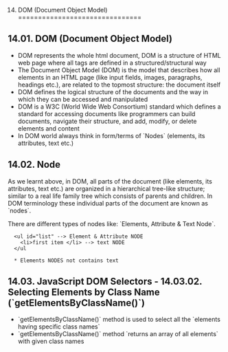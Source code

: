 14. DOM (Document Object Model)
===============================

14.01. DOM (Document Object Model)
----------------------------------

-   DOM represents the whole html document, DOM is a structure of HTML web page where all tags are defined in a structured/structural way
-   The Document Object Model (DOM) is the model that describes how all elements in an HTML page (like input fields, images, paragraphs, headings etc.), are related to the topmost structure: the document itself
-   DOM defines the logical structure of the documents and the way in which they can be accessed and manipulated
-   DOM is a W3C (World Wide Web Consortium) standard which defines a standard for accessing documents like programmers can build documents, navigate their structure, and add, modify, or delete elements and content
-   In DOM world always think in form/terms of \`Nodes\` (elements, its attributes, text etc.)

14.02. Node
-----------

As we learnt above, in DOM, all parts of the document (like elements, its attributes, text etc.) are organized in a hierarchical tree-like structure; similar to a real life family tree which consists of parents and children. In DOM terminology these individual parts of the document are known as \`nodes\`.  
  
There are different types of nodes like: \`Elements, Attribute & Text Node\`.

      <ul id="list" --> Element & Attribute NODE
        <li>first item </li> --> text NODE
      </ul
      
      * Elements NODES not contains text

14.03. JavaScript DOM Selectors - 14.03.02. Selecting Elements by Class Name (\`getElementsByClassName()\`)
-----------------------------------------------------------------------------------------------------------

-   \`getElementsByClassName()\` method is used to select all the \`elements having specific class names\`
-   \`getElementsByClassName()\` method \`returns an array of all elements\` with given class names
